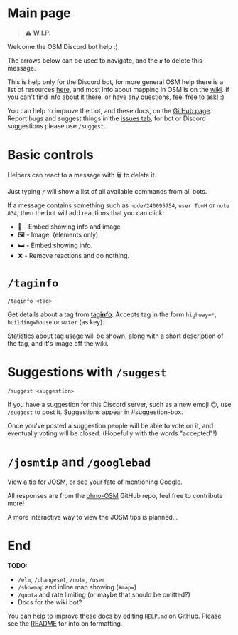 # Main page
> ⚠ **W.I.P.**

Welcome the OSM Discord bot help :)

The arrows below can be used to navigate, and the `✘` to delete this message.

This is help only for the Discord bot, for more general OSM help there is a list of resources [here](https://www.openstreetmap.org/help), and most info about mapping in OSM is on the [wiki](https://wiki.openstreetmap.org/).
If you can't find info about it there, or have any questions, feel free to ask! :)

You can help to improve the bot, and these docs, on the [GitHub page](<https://github.com/GoodClover/OSM-Discord-bot>).
Report bugs and suggest things in the [issues tab](<https://github.com/GoodClover/OSM-Discord-bot/issues>), for bot or Discord suggestions please use `/suggest`.


# Basic controls

Helpers can react to a message with 🗑 to delete it.

Just typing `/` will show a list of all available commands from all bots.

If a message contains something such as `node/240095754`, `user TomH` or `note 834`, then the bot will add reactions that you can click:
* 🔎 - Embed showing info and image.
* 🖼 - Image. (elements only)
* 🛏 - Embed showing info.
* ❌ - Remove reactions and do nothing.


# `/taginfo`
`/taginfo <tag>`

Get details about a tag from [tag**info**](https://taginfo.openstreetmap.org/).
Accepts tag in the form `highway=*`, `building=house` or `water` (as key).

Statistics about tag usage will be shown, along with a short description of the tag, and it's image off the wiki.


# Suggestions with `/suggest`
`/suggest <suggestion>`

If you have a suggestion for this Discord server, such as a new emoji 😉, use `/suggest` to post it. Suggestions appear in #suggestion-box.

Once you've posted a suggestion people will be able to vote on it, and eventually voting will be closed. (Hopefully with the words "accepted"!)


# `/josmtip` and `/googlebad`

View a tip for [JOSM](https://wiki.openstreetmap.org/wiki/JOSM), or see your fate of mentioning Google.

All responses are from the [ohno-OSM](https://github.com/GoodClover/ohno-OSM) GitHub repo, feel free to contribute more!

A more interactive way to view the JOSM tips is planned…


# End

__TODO:__
* `/elm`, `/changeset`, `/note`, `/user`
* `/showmap` and inline map showing (`#map=`)
* `/quota` and rate limiting (or maybe that should be omitted?)
* Docs for the wiki bot?

You can help to improve these docs by editing [`HELP.md`](<https://github.com/GoodClover/OSM-Discord-bot/blob/main/HELP.md>) on GitHub.
Please see the [README](<https://github.com/GoodClover/OSM-Discord-bot/blob/main/README.md#helpmd>) for info on formatting.
[](https://cdn.discordapp.com/attachments/791310081714290738/857633432015732741/edit_me.png)

